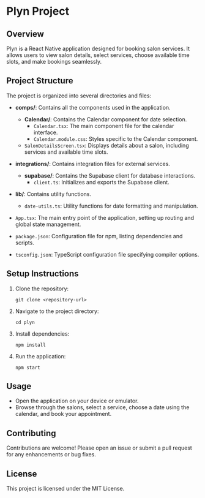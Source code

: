 # Plyn Project

## Overview
Plyn is a React Native application designed for booking salon services. It allows users to view salon details, select services, choose available time slots, and make bookings seamlessly.

## Project Structure
The project is organized into several directories and files:

- **comps/**: Contains all the components used in the application.
  - **Calendar/**: Contains the Calendar component for date selection.
    - `Calendar.tsx`: The main component file for the calendar interface.
    - `Calendar.module.css`: Styles specific to the Calendar component.
  - `SalonDetailsScreen.tsx`: Displays details about a salon, including services and available time slots.

- **integrations/**: Contains integration files for external services.
  - **supabase/**: Contains the Supabase client for database interactions.
    - `client.ts`: Initializes and exports the Supabase client.

- **lib/**: Contains utility functions.
  - `date-utils.ts`: Utility functions for date formatting and manipulation.

- `App.tsx`: The main entry point of the application, setting up routing and global state management.

- `package.json`: Configuration file for npm, listing dependencies and scripts.

- `tsconfig.json`: TypeScript configuration file specifying compiler options.

## Setup Instructions
1. Clone the repository:
   ```
   git clone <repository-url>
   ```

2. Navigate to the project directory:
   ```
   cd plyn
   ```

3. Install dependencies:
   ```
   npm install
   ```

4. Run the application:
   ```
   npm start
   ```

## Usage
- Open the application on your device or emulator.
- Browse through the salons, select a service, choose a date using the calendar, and book your appointment.

## Contributing
Contributions are welcome! Please open an issue or submit a pull request for any enhancements or bug fixes.

## License
This project is licensed under the MIT License.